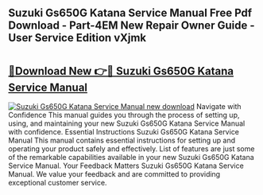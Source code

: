 ## Suzuki Gs650G Katana Service Manual Free Pdf Download - Part-4EM New Repair Owner Guide - User Service Edition vXjmk

# <h2><a href="http://bc49274.oget.top/?id=Suzuki+Gs650G+Katana+Service+Manual">🔗Download New 👉🔴 Suzuki Gs650G Katana Service Manual</a></h2>

[![Suzuki Gs650G Katana Service Manual new download](https://i.imgur.com/5g1atiW.png)](http://bc49274.oget.top/?id=Suzuki+Gs650G+Katana+Service+Manual)
Navigate with Confidence This manual guides you through the process of setting up, using, and maintaining your new Suzuki Gs650G Katana Service Manual with confidence. Essential Instructions Suzuki Gs650G Katana Service Manual This manual contains essential instructions for setting up and operating your product safely and effectively. List of features are just some of the remarkable capabilities available in your new Suzuki Gs650G Katana Service Manual. Your Feedback Matters Suzuki Gs650G Katana Service Manual. We value your feedback and are committed to providing exceptional customer service.
